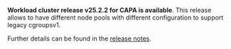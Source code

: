 **Workload cluster release v25.2.2 for CAPA is available**. This release allows to have different node pools with different configuration to support legacy cgroupsv1.

Further details can be found in the [release notes](https://docs.giantswarm.io/changes/workload-cluster-releases-capa/releases/aws-25.2.2).
